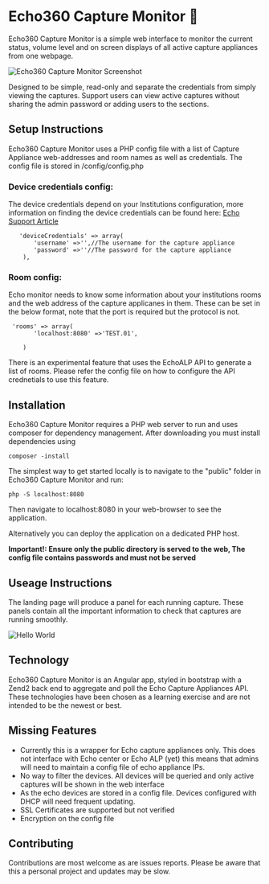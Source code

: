 
# Echo360 Capture Monitor 👀
Echo360 Capture Monitor is a simple web interface to monitor the current status, volume level and on screen displays of all active capture appliances from one webpage.

![Echo360 Capture Monitor Screenshot](https://i.imgur.com/fTgrZCl.png)

Designed to be simple, read-only and separate the credentials from simply viewing the captures. Support users can view active captures without sharing the admin password or adding users to the sections.

## Setup Instructions
Echo360 Capture Monitor uses a PHP config file with a list of Capture Appliance web-addresses and room names as well as credentials.
The config file is stored in /config/config.php

### Device credentials config:
The device credentials depend on your Institutions configuration, more information on finding the device credentials can be found here:
[Echo Support Article](https://support.echo360.com/customer/en/portal/articles/2872308-common-settings---device-defaults?b_id=16609)

```
   'deviceCredentials' => array(
       'username' =>'',//The username for the capture appliance
       'password' =>''//The password for the capture appliance
    ),
```
### Room config:
Echo monitor needs to know some information about your institutions rooms and the web address of the capture applicanes in them.
These can be set in the below format, note that the port is required but the protocol is not.
```
 'rooms' => array(
       'localhost:8080' =>'TEST.01',

    )

```
There is an experimental feature that uses the EchoALP API to generate a list of rooms. Please refer the config file on how to configure the API crednetials to use this feature.

## Installation
Echo360 Capture Monitor requires a PHP web server to run and uses composer for dependency management.
After downloading you must install dependencies using
```
composer -install
```
The simplest way to get started locally is to navigate to the "public" folder in Echo360 Capture Monitor and run:
```
php -S localhost:8080
```
Then navigate to localhost:8080 in your web-browser to see the application.

Alternatively you can deploy the application on a dedicated PHP host.

__Important!: Ensure only the public directory is served to the web, The config file contains passwords and must not be served__

## Useage Instructions
The landing page will produce a panel for each running capture.
These panels contain all the important information to check that captures are running smoothly. 

![Hello World](https://i.imgur.com/sdWhSw6.png)

## Technology
Echo360 Capture Monitor is an Angular app, styled in bootstrap with a Zend2 back end to aggregate and poll the Echo Capture Appliances API. These technologies have been chosen as a learning exercise and are not intended to be the newest or best.

## Missing Features
- Currently this is a wrapper for Echo capture appliances only. This does not interface with Echo center or Echo ALP (yet) this means that admins will need to maintain a config file of echo appliance IPs.
- No way to filter the devices. All devices will be queried and only active captures will be shown in the web interface
- As the echo devices are stored in a config file. Devices configured with DHCP will need frequent updating.
- SSL Certificates are supported but not verified
- Encryption on the config file

## Contributing
Contributions are most welcome as are issues reports.
Please be aware that this a personal project and updates may be slow.